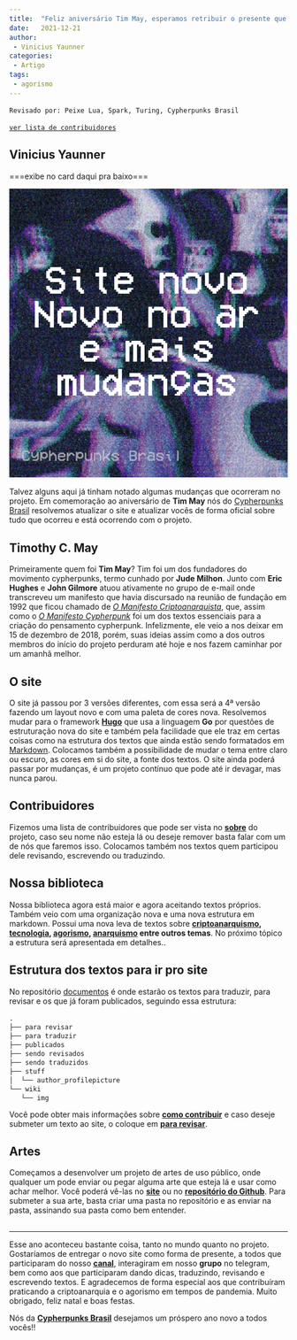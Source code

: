 ```yaml
---
title:  "Feliz aniversário Tim May, esperamos retribuir o presente que nos deu"
date:   2021-12-21
author:
 - Vinicius Yaunner
categories:
 - Artigo
tags:
 - agorismo
---
```

```
Revisado por: Peixe Lua, Spark, Turing, Cypherpunks Brasil
```
[```ver lista de contribuidores```](/about/#contribuidores)

## Vinicius Yaunner


===exibe no card daqui pra baixo===

![media](../stuff/anuncio.png)


Talvez alguns aqui já tinham notado algumas mudanças que ocorreram no projeto. Em comemoração ao aniversário de **Tim May** nós do [Cypherpunks Brasil](https://cypherpunks.com.br/) resolvemos atualizar o site e atualizar vocês de forma oficial sobre tudo que ocorreu e está ocorrendo com o projeto.



## Timothy C. May

Primeiramente quem foi **Tim May**? Tim foi um dos fundadores do movimento cypherpunks, termo cunhado por **Jude Milhon**. Junto com **Eric Hughes** e **John Gilmore** atuou ativamente no grupo de e-mail onde transcreveu um manifesto que havia discursado na reunião de fundação em 1992 que ficou chamado de *[O Manifesto Criptoanarquista](https://cypherpunks.com.br/documentos/o-manifesto-criptoanarquista/)*, que, assim como o *[O Manifesto Cypherpunk](https://cypherpunks.com.br/documentos/o-manifesto-cypherpunk/)* foi um dos textos essenciais para a criação do pensamento cypherpunk. Infelizmente, ele veio a nos deixar em 15 de dezembro de 2018, porém, suas ideias assim como a dos outros membros do início do projeto perduram até hoje e nos fazem caminhar por um amanhã melhor.


## O site

O site já passou por 3 versões diferentes, com essa será a 4ª versão fazendo um layout novo e com uma paleta de cores nova. Resolvemos mudar para o framework **[Hugo](https://gohugo.io/)** que usa a linguagem **Go** por questões de estruturação nova do site e também pela facilidade que ele traz em certas coisas como na estrutura dos textos que ainda estão sendo formatados em [Markdown](https://www.markdownguide.org/getting-started/). Colocamos também a possibilidade de mudar o tema entre claro ou escuro, as cores em si do site, a fonte dos textos. O site ainda poderá passar por mudanças, é um projeto contínuo que pode até ir devagar, mas nunca parou.


## Contribuidores

Fizemos uma lista de contribuidores que pode ser vista no **[sobre](https://cypherpunks.com.br/about/)** do projeto, caso seu nome não esteja lá ou deseje remover basta falar com um de nós que faremos isso. Colocamos também nos textos quem participou dele revisando, escrevendo ou traduzindo.

## Nossa biblioteca

Nossa biblioteca agora está maior e agora aceitando textos próprios. Também veio com uma organização nova e uma nova estrutura em markdown. Possui uma nova leva de textos sobre **[criptoanarquismo](https://cypherpunks.com.br/tags/criptoanarquia/), [tecnologia](https://cypherpunks.com.br/tags/tecnologia/), [agorismo](https://cypherpunks.com.br/tags/agorismo/), [anarquismo](https://cypherpunks.com.br/tags/anarquismo/) entre outros temas**. No próximo tópico a estrutura será apresentada em detalhes..


## Estrutura dos textos para ir pro site

No repositório [documentos](https://github.com/cypherpunksbr/documentos) é onde estarão os textos para traduzir, para revisar e os que já foram publicados, seguindo essa estrutura:
```
.
├── para revisar
├── para traduzir
├── publicados
├── sendo revisados
├── sendo traduzidos
├── stuff
│  └── author_profilepicture
└── wiki
   └── img
```
Você pode obter mais informações sobre **[como contribuir](https://github.com/cypherpunksbr/documentos/blob/main/CONTRIBUIR.md)** e caso deseje submeter um texto ao site, o coloque em **[para revisar](https://github.com/cypherpunksbr/documentos/tree/main/para%20revisar)**.


## Artes

Começamos a desenvolver um projeto de artes de uso público, onde qualquer um pode enviar ou pegar alguma arte que esteja lá e usar como achar melhor. Você poderá vê-las no **[site](https://cypherpunks.com.br/artes/)** ou no **[repositório do Github](https://github.com/cypherpunksbr/artes)**. Para submeter a sua arte, basta criar uma pasta no repositório e as enviar na pasta, assinando sua pasta como bem entender.

## 
---
Esse ano aconteceu bastante coisa, tanto no mundo quanto no projeto. Gostaríamos de entregar o novo site como forma de presente, a todos que participaram do nosso **[canal](https://t.me/CypherpunksBrasil)**, interagiram em nosso **grupo** no telegram, bem como aos que participaram dando dicas, traduzindo, revisando e escrevendo textos. E agradecemos de forma especial aos que contribuíram praticando a criptoanarquia e o agorismo em tempos de pandemia. Muito obrigado, feliz natal e boas festas. 

Nós da **[Cypherpunks Brasil](https://cypherpunks.com.br/)** desejamos um próspero ano novo a todos vocês!!

